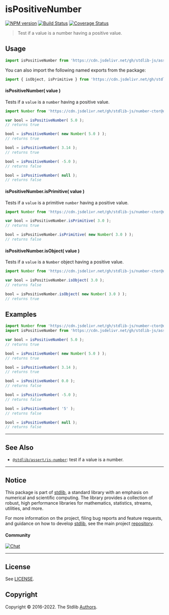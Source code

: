 <!--

@license Apache-2.0

Copyright (c) 2018 The Stdlib Authors.

Licensed under the Apache License, Version 2.0 (the "License");
you may not use this file except in compliance with the License.
You may obtain a copy of the License at

   http://www.apache.org/licenses/LICENSE-2.0

Unless required by applicable law or agreed to in writing, software
distributed under the License is distributed on an "AS IS" BASIS,
WITHOUT WARRANTIES OR CONDITIONS OF ANY KIND, either express or implied.
See the License for the specific language governing permissions and
limitations under the License.

-->

# isPositiveNumber

[![NPM version][npm-image]][npm-url] [![Build Status][test-image]][test-url] [![Coverage Status][coverage-image]][coverage-url] <!-- [![dependencies][dependencies-image]][dependencies-url] -->

> Test if a value is a number having a positive value.



<section class="usage">

## Usage

```javascript
import isPositiveNumber from 'https://cdn.jsdelivr.net/gh/stdlib-js/assert-is-positive-number@deno/mod.js';
```

You can also import the following named exports from the package:

```javascript
import { isObject, isPrimitive } from 'https://cdn.jsdelivr.net/gh/stdlib-js/assert-is-positive-number@deno/mod.js';
```

#### isPositiveNumber( value )

Tests if a `value` is a `number` having a positive value.

<!-- eslint-disable no-new-wrappers -->

```javascript
import Number from 'https://cdn.jsdelivr.net/gh/stdlib-js/number-ctor@deno/mod.js';

var bool = isPositiveNumber( 5.0 );
// returns true

bool = isPositiveNumber( new Number( 5.0 ) );
// returns true

bool = isPositiveNumber( 3.14 );
// returns true

bool = isPositiveNumber( -5.0 );
// returns false

bool = isPositiveNumber( null );
// returns false
```

#### isPositiveNumber.isPrimitive( value )

Tests if a `value` is a primitive `number` having a positive value.

<!-- eslint-disable no-new-wrappers -->

```javascript
import Number from 'https://cdn.jsdelivr.net/gh/stdlib-js/number-ctor@deno/mod.js';

var bool = isPositiveNumber.isPrimitive( 3.0 );
// returns true

bool = isPositiveNumber.isPrimitive( new Number( 3.0 ) );
// returns false
```

#### isPositiveNumber.isObject( value )

Tests if a `value` is a `Number` object having a positive value.

<!-- eslint-disable no-new-wrappers -->

```javascript
import Number from 'https://cdn.jsdelivr.net/gh/stdlib-js/number-ctor@deno/mod.js';

var bool = isPositiveNumber.isObject( 3.0 );
// returns false

bool = isPositiveNumber.isObject( new Number( 3.0 ) );
// returns true
```

</section>

<!-- /.usage -->

<section class="examples">

## Examples

<!-- eslint-disable no-new-wrappers -->

<!-- eslint no-undef: "error" -->

```javascript
import Number from 'https://cdn.jsdelivr.net/gh/stdlib-js/number-ctor@deno/mod.js';
import isPositiveNumber from 'https://cdn.jsdelivr.net/gh/stdlib-js/assert-is-positive-number@deno/mod.js';

var bool = isPositiveNumber( 5.0 );
// returns true

bool = isPositiveNumber( new Number( 5.0 ) );
// returns true

bool = isPositiveNumber( 3.14 );
// returns true

bool = isPositiveNumber( 0.0 );
// returns false

bool = isPositiveNumber( -5.0 );
// returns false

bool = isPositiveNumber( '5' );
// returns false

bool = isPositiveNumber( null );
// returns false
```

</section>

<!-- /.examples -->

<!-- Section for related `stdlib` packages. Do not manually edit this section, as it is automatically populated. -->

<section class="related">

* * *

## See Also

-   <span class="package-name">[`@stdlib/assert/is-number`][@stdlib/assert/is-number]</span><span class="delimiter">: </span><span class="description">test if a value is a number.</span>

</section>

<!-- /.related -->

<!-- Section for all links. Make sure to keep an empty line after the `section` element and another before the `/section` close. -->


<section class="main-repo" >

* * *

## Notice

This package is part of [stdlib][stdlib], a standard library with an emphasis on numerical and scientific computing. The library provides a collection of robust, high performance libraries for mathematics, statistics, streams, utilities, and more.

For more information on the project, filing bug reports and feature requests, and guidance on how to develop [stdlib][stdlib], see the main project [repository][stdlib].

#### Community

[![Chat][chat-image]][chat-url]

---

## License

See [LICENSE][stdlib-license].


## Copyright

Copyright &copy; 2016-2022. The Stdlib [Authors][stdlib-authors].

</section>

<!-- /.stdlib -->

<!-- Section for all links. Make sure to keep an empty line after the `section` element and another before the `/section` close. -->

<section class="links">

[npm-image]: http://img.shields.io/npm/v/@stdlib/assert-is-positive-number.svg
[npm-url]: https://npmjs.org/package/@stdlib/assert-is-positive-number

[test-image]: https://github.com/stdlib-js/assert-is-positive-number/actions/workflows/test.yml/badge.svg?branch=main
[test-url]: https://github.com/stdlib-js/assert-is-positive-number/actions/workflows/test.yml?query=branch:main

[coverage-image]: https://img.shields.io/codecov/c/github/stdlib-js/assert-is-positive-number/main.svg
[coverage-url]: https://codecov.io/github/stdlib-js/assert-is-positive-number?branch=main

<!--

[dependencies-image]: https://img.shields.io/david/stdlib-js/assert-is-positive-number.svg
[dependencies-url]: https://david-dm.org/stdlib-js/assert-is-positive-number/main

-->

[chat-image]: https://img.shields.io/gitter/room/stdlib-js/stdlib.svg
[chat-url]: https://gitter.im/stdlib-js/stdlib/

[stdlib]: https://github.com/stdlib-js/stdlib

[stdlib-authors]: https://github.com/stdlib-js/stdlib/graphs/contributors

[umd]: https://github.com/umdjs/umd
[es-module]: https://developer.mozilla.org/en-US/docs/Web/JavaScript/Guide/Modules

[deno-url]: https://github.com/stdlib-js/assert-is-positive-number/tree/deno
[umd-url]: https://github.com/stdlib-js/assert-is-positive-number/tree/umd
[esm-url]: https://github.com/stdlib-js/assert-is-positive-number/tree/esm
[branches-url]: https://github.com/stdlib-js/assert-is-positive-number/blob/main/branches.md

[stdlib-license]: https://raw.githubusercontent.com/stdlib-js/assert-is-positive-number/main/LICENSE

<!-- <related-links> -->

[@stdlib/assert/is-number]: https://github.com/stdlib-js/assert-is-number/tree/deno

<!-- </related-links> -->

</section>

<!-- /.links -->

